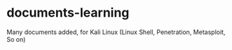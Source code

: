 # documents-learning
Many documents added, for Kali Linux (Linux Shell, Penetration, Metasploit, So on)
